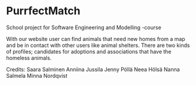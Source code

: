 # PurrfectMatch

School project for Software Engineering and Modelling -course

With our website user can find animals that need new homes from a map and be in contact with other users like animal shelters. There are two kinds of profiles; candidates for adoptions and associations that have the homeless animals.

Credits:
Saara Salminen
Anniina Jussila
Jenny Pöllä
Neea Hölsä
Nanna Salmela
Minna Nordqvist
